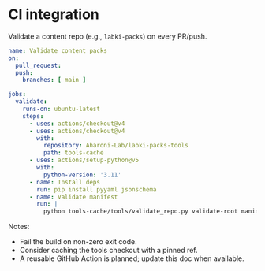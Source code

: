 # CI integration

Validate a content repo (e.g., `labki-packs`) on every PR/push.

```yaml
name: Validate content packs
on:
  pull_request:
  push:
    branches: [ main ]

jobs:
  validate:
    runs-on: ubuntu-latest
    steps:
      - uses: actions/checkout@v4
      - uses: actions/checkout@v4
        with:
          repository: Aharoni-Lab/labki-packs-tools
          path: tools-cache
      - uses: actions/setup-python@v5
        with:
          python-version: '3.11'
      - name: Install deps
        run: pip install pyyaml jsonschema
      - name: Validate manifest
        run: |
          python tools-cache/tools/validate_repo.py validate-root manifest.yml tools-cache/schema/root-manifest.schema.json
```

Notes:

- Fail the build on non-zero exit code.
- Consider caching the tools checkout with a pinned ref.
- A reusable GitHub Action is planned; update this doc when available.
